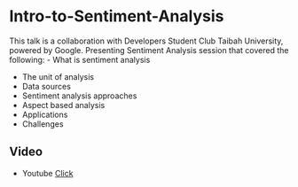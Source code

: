 # Intro-to-Sentiment-Analysis 
This talk is a collaboration with Developers Student Club Taibah University, powered by Google. Presenting Sentiment Analysis session that covered the following: - What is sentiment analysis 
- The unit of analysis 
- Data sources 
- Sentiment analysis approaches 
- Aspect based analysis 
- Applications 
- Challenges

## Video
- Youtube [Click](https://www.youtube.com/watch?v=xqwc06oz2Xc)
